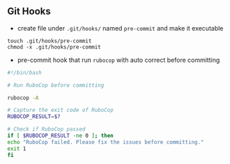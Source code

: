## Git Hooks  
- create file under `.git/hooks/`  named `pre-commit` and make it executable 
```shell 
touch .git/hooks/pre-commit 
chmod -x .git/hooks/pre-commit 
```

- pre-commit hook that run `rubocop`  with auto correct before committing 
```bash
#!/bin/bash

# Run RuboCop before committing

rubocop -A

# Capture the exit code of RuboCop
RUBOCOP_RESULT=$?

# Check if RuboCop passed
if [ $RUBOCOP_RESULT -ne 0 ]; then
echo "RuboCop failed. Please fix the issues before committing."
exit 1
fi

``` 

